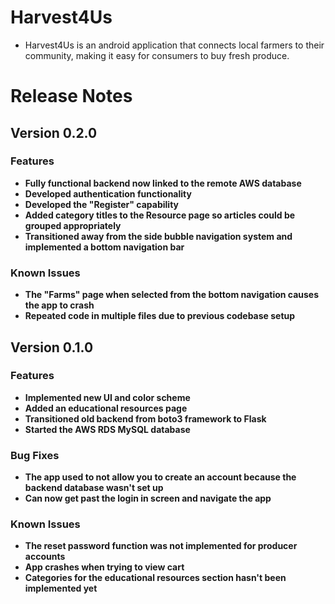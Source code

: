 # Harvest4Us 
* Harvest4Us is an android application that connects local farmers to their community, making it easy for consumers to buy fresh produce.
# Release Notes


## Version 0.2.0


### **Features**
* **Fully functional backend now linked to the remote AWS database**
* **Developed authentication functionality**
* **Developed the "Register" capability**
* **Added category titles to the Resource page so articles could be grouped appropriately**
* **Transitioned away from the side bubble navigation system and implemented a bottom navigation bar**

### **Known Issues**
* **The "Farms" page when selected from the bottom navigation causes the app to crash**
* **Repeated code in multiple files due to previous codebase setup**


## Version 0.1.0 


### **Features**
* **Implemented new UI and color scheme**
* **Added an educational resources page**
* **Transitioned old backend from boto3 framework to Flask**
* **Started the AWS RDS MySQL database**

### **Bug Fixes**
* **The app used to not allow you to create an account because the backend database wasn't set up**
* **Can now get past the login in screen and navigate the app**

### **Known Issues**
* **The reset password function was not implemented for producer accounts**
* **App crashes when trying to view cart**
* **Categories for the educational resources section hasn't been implemented yet**



